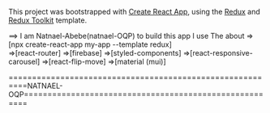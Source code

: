 This project was bootstrapped with [Create React App](https://github.com/facebook/create-react-app), using the [Redux](https://redux.js.org/) and [Redux Toolkit](https://redux-toolkit.js.org/) template.

==> I am Natnael-Abebe(natnael-OQP) to build this app I use The about 
                                                                  =>[npx create-react-app my-app --template redux]  
                                                                  =>[react-router] 
                                                                  =>[firebase] 
                                                                  =>[styled-components] 
                                                                  =>[react-responsive-carousel] 
                                                                  =>[react-flip-move] 
                                                                  =>[material (mui)]




==========================================================NATNAEL-OQP=======================================================
